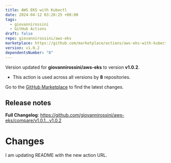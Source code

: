 ```yaml
---
title: AWS EKS with Kubectl
date: 2024-04-12 03:28:25 +00:00
tags:
  - giovannirossini
  - GitHub Actions
draft: false
repo: giovannirossini/aws-eks
marketplace: https://github.com/marketplace/actions/aws-eks-with-kubectl
version: v1.0.2
dependentsNumber: "8"
---
```



Version updated for **giovannirossini/aws-eks** to version **v1.0.2**.
- This action is used across all versions by **8** repositories.

Go to the [GitHub Marketplace](https://github.com/marketplace/actions/aws-eks-with-kubectl) to find the latest changes.

## Release notes

**Full Changelog**: https://github.com/giovannirossini/aws-eks/compare/v1.0.1...v1.0.2

# Changes

I am updating README with the new action URL.
